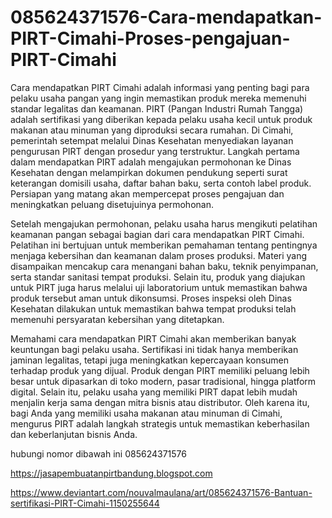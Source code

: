 # 085624371576-Cara-mendapatkan-PIRT-Cimahi-Proses-pengajuan-PIRT-Cimahi

Cara mendapatkan PIRT Cimahi adalah informasi yang penting bagi para pelaku usaha pangan yang ingin memastikan produk mereka memenuhi standar legalitas dan keamanan. PIRT (Pangan Industri Rumah Tangga) adalah sertifikasi yang diberikan kepada pelaku usaha kecil untuk produk makanan atau minuman yang diproduksi secara rumahan. Di Cimahi, pemerintah setempat melalui Dinas Kesehatan menyediakan layanan pengurusan PIRT dengan prosedur yang terstruktur. Langkah pertama dalam mendapatkan PIRT adalah mengajukan permohonan ke Dinas Kesehatan dengan melampirkan dokumen pendukung seperti surat keterangan domisili usaha, daftar bahan baku, serta contoh label produk. Persiapan yang matang akan mempercepat proses pengajuan dan meningkatkan peluang disetujuinya permohonan.

Setelah mengajukan permohonan, pelaku usaha harus mengikuti pelatihan keamanan pangan sebagai bagian dari cara mendapatkan PIRT Cimahi. Pelatihan ini bertujuan untuk memberikan pemahaman tentang pentingnya menjaga kebersihan dan keamanan dalam proses produksi. Materi yang disampaikan mencakup cara menangani bahan baku, teknik penyimpanan, serta standar sanitasi tempat produksi. Selain itu, produk yang diajukan untuk PIRT juga harus melalui uji laboratorium untuk memastikan bahwa produk tersebut aman untuk dikonsumsi. Proses inspeksi oleh Dinas Kesehatan dilakukan untuk memastikan bahwa tempat produksi telah memenuhi persyaratan kebersihan yang ditetapkan.

Memahami cara mendapatkan PIRT Cimahi akan memberikan banyak keuntungan bagi pelaku usaha. Sertifikasi ini tidak hanya memberikan jaminan legalitas, tetapi juga meningkatkan kepercayaan konsumen terhadap produk yang dijual. Produk dengan PIRT memiliki peluang lebih besar untuk dipasarkan di toko modern, pasar tradisional, hingga platform digital. Selain itu, pelaku usaha yang memiliki PIRT dapat lebih mudah menjalin kerja sama dengan mitra bisnis atau distributor. Oleh karena itu, bagi Anda yang memiliki usaha makanan atau minuman di Cimahi, mengurus PIRT adalah langkah strategis untuk memastikan keberhasilan dan keberlanjutan bisnis Anda.

hubungi nomor dibawah ini
085624371576

https://jasapembuatanpirtbandung.blogspot.com

https://www.deviantart.com/nouvalmaulana/art/085624371576-Bantuan-sertifikasi-PIRT-Cimahi-1150255644
